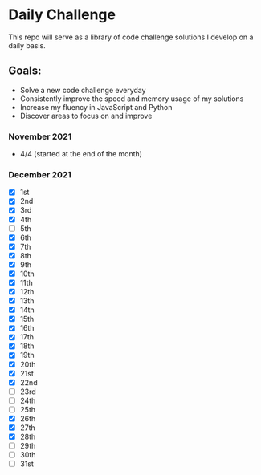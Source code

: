 # Daily Challenge

This repo will serve as a library of code challenge solutions I develop on a daily basis.

## Goals:

- Solve a new code challenge everyday
- Consistently improve the speed and memory usage of my solutions
- Increase my fluency in JavaScript and Python
- Discover areas to focus on and improve

### November 2021

- 4/4 (started at the end of the month)

### December 2021

- [x] 1st
- [x] 2nd
- [x] 3rd
- [x] 4th
- [ ] 5th
- [x] 6th
- [x] 7th
- [x] 8th
- [x] 9th
- [x] 10th
- [x] 11th
- [x] 12th
- [x] 13th
- [x] 14th
- [x] 15th
- [x] 16th
- [x] 17th
- [x] 18th
- [x] 19th
- [x] 20th
- [x] 21st
- [x] 22nd
- [ ] 23rd
- [ ] 24th
- [ ] 25th
- [x] 26th
- [x] 27th
- [x] 28th
- [ ] 29th
- [ ] 30th
- [ ] 31st
